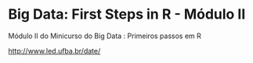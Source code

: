 # Big Data: First Steps in R - Módulo II
Módulo II do Minicurso do Big Data : Primeiros passos em R 

http://www.led.ufba.br/date/

